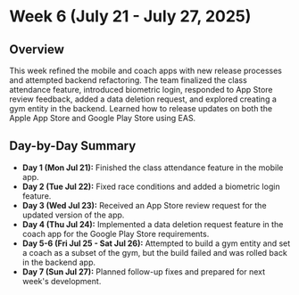 # Week 6 (July 21 - July 27, 2025)

## Overview
This week refined the mobile and coach apps with new release processes and attempted backend refactoring. The team finalized the class attendance feature, introduced biometric login, responded to App Store review feedback, added a data deletion request, and explored creating a gym entity in the backend. Learned how to release updates on both the Apple App Store and Google Play Store using EAS.

## Day-by-Day Summary
- **Day 1 (Mon Jul 21):** Finished the class attendance feature in the mobile app.
- **Day 2 (Tue Jul 22):** Fixed race conditions and added a biometric login feature.
- **Day 3 (Wed Jul 23):** Received an App Store review request for the updated version of the app.
- **Day 4 (Thu Jul 24):** Implemented a data deletion request feature in the coach app for the Google Play Store requirements.
- **Day 5-6 (Fri Jul 25 - Sat Jul 26):** Attempted to build a gym entity and set a coach as a subset of the gym, but the build failed and was rolled back in the backend app.
- **Day 7 (Sun Jul 27):** Planned follow-up fixes and prepared for next week's development.
